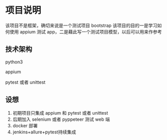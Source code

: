 # 项目说明

该项目不是框架，确切来说是一个测试项目 bootstrap
该项目的目的一是学习如何使用 appium 测试 app，二是藉此写一个测试项目模型，以后可以用来作参考

## 技术架构

python3

appium

pytest 或者 unittest

## 设想

1. 初期项目只集成 appium 和 pytest 或者 unittest
2. 后期加入 selenium 或者 pyppeteer 测试 web 端
3. docker 部署
4. jenkins+allure+pytest持续集成
